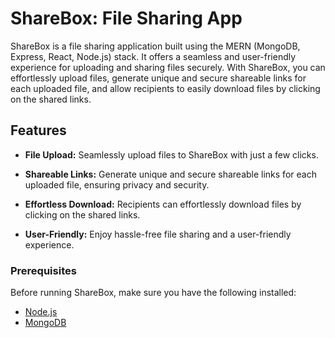 # ShareBox: File Sharing App

ShareBox is a file sharing application built using the MERN (MongoDB, Express, React, Node.js) stack. It offers a seamless and user-friendly experience for uploading and sharing files securely. With ShareBox, you can effortlessly upload files, generate unique and secure shareable links for each uploaded file, and allow recipients to easily download files by clicking on the shared links.

## Features

- **File Upload:** Seamlessly upload files to ShareBox with just a few clicks.

- **Shareable Links:** Generate unique and secure shareable links for each uploaded file, ensuring privacy and security.

- **Effortless Download:** Recipients can effortlessly download files by clicking on the shared links.

- **User-Friendly:** Enjoy hassle-free file sharing and a user-friendly experience.


### Prerequisites

Before running ShareBox, make sure you have the following installed:

- [Node.js](https://nodejs.org/)
- [MongoDB](https://www.mongodb.com/)
